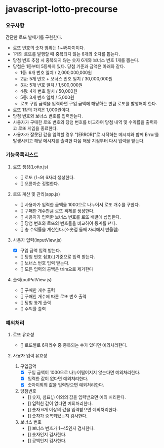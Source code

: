 # javascript-lotto-precourse

### 요구사항

간단한 로또 발매기를 구현한다.

- 로또 번호의 숫자 범위는 1~45까지이다.
- 1개의 로또를 발행할 때 중복되지 않는 6개의 숫자를 뽑는다.
- 당첨 번호 추첨 시 중복되지 않는 숫자 6개와 보너스 번호 1개를 뽑는다.
- 당첨은 1등부터 5등까지 있다. 당첨 기준과 금액은 아래와 같다.
  - 1등: 6개 번호 일치 / 2,000,000,000원
  - 2등: 5개 번호 + 보너스 번호 일치 / 30,000,000원
  - 3등: 5개 번호 일치 / 1,500,000원
  - 4등: 4개 번호 일치 / 50,000원
  - 5등: 3개 번호 일치 / 5,000원
  - 로또 구입 금액을 입력하면 구입 금액에 해당하는 만큼 로또를 발행해야 한다.
- 로또 1장의 가격은 1,000원이다.
- 당첨 번호와 보너스 번호를 입력받는다.
- 사용자가 구매한 로또 번호와 당첨 번호를 비교하여 당첨 내역 및 수익률을 출력하고 로또 게임을 종료한다.
- 사용자가 잘못된 값을 입력할 경우 "[ERROR]"로 시작하는 메시지와 함께 Error를 발생시키고 해당 메시지를 출력한 다음 해당 지점부터 다시 입력을 받는다.

### 기능목록리스트

1. 로또 생성(Lotto.js)

   - [] 로또 (1~9) 6자리 생성한다.
   - [] 오름차순 정렬한다.

2. 로또 계산 및 관리(app.js)

   - [] 사용자가 입력한 금액을 1000으로 나누어서 로또 개수를 구한다.
   - [] 구매한 개수만큼 로또 객체를 생성한다.
   - [] 사용자가 입력한 보너스 번호를 로또 배열에 삽입한다.
   - [] 당첨 번호와 로또의 번호들을 비교하여 통계를 낸다.
   - [] 총 수익률을 계산한다.(소숫점 둘째 자리에서 반올림)

3. 사용자 입력(inputView.js)

   - [x] 구입 금액 입력 받는다.
   - [] 당첨 번호 쉼표(,)기준으로 입력 받는다.
   - [] 보너스 번호 입력 받는다.
   - [] 모든 입력의 공백은 trim으로 제거한다

4. 출력(outPutView.js)

   - [] 구매한 개수 출력
   - [] 구매한 개수에 따른 로또 번호 출력
   - [] 당첨 통계 출력
   - [] 수익률 출력

### 예외처리

1. 로또 유효성

   - [] 로또별로 6자리수 중 중복되는 수가 있다면 예외처리한다.

2. 사용자 입력 유효성
   1. 구입금액
      - [x] 구입 금액이 1000으로 나누어떨어지지 않는다면 예외처리한다.
      - [x] 입력한 값이 없다면 예외처리한다.
      - [x] 숫자이외의 값을 입력받으면 예외처리한다.
   2. 당첨번호
      - [] 숫자, 쉼표(,) 이외의 값을 입력받으면 예외 처리한다.
      - [] 입력한 값이 없다면 예외처리한다.
      - [] 숫자 6개 이상의 값을 입력받으면 예외처리한다.
      - [] 숫자가 중복되었는지 검사한다.
   3. 보너스 번호
      - [] 보너스 번호가 1~45인지 검사한다.
      - [] 숫자인지 검사한다.
      - [] 공백인지 검사한다.
